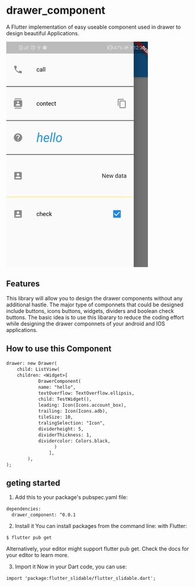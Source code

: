 # drawer_component

A Flutter implementation of easy useable component used in drawer to design beautiful Applications.

![Drawer Component](DisplayImage.jpg)

## Features

This library will allow you to design the drawer components without any additional hastle. The major type of componnets that could be designed include buttons, icons buttons, widgets, dividers and boolean check buttons. The basic idea is to use this libarary to reduce the coding effort while designing the drawer componnets of your android and IOS applications.

## How to use this Component

```
drawer: new Drawer(
    child: ListView(
    children: <Widget>[
            DrawerComponent(
            name: "hello",
            textOverflow: TextOverflow.ellipsis,
            child: TestWidget(),
            leading: Icon(Icons.account_box),
            trailing: Icon(Icons.adb),
            tileSize: 10,
            tralingSelection: "Icon",
            dividerheight: 5,
            dividerThickness: 1,
            dividercolor: Colors.black,
                  )
                ],
        ),
);

```

## geting started

1. Add this to your package's pubspec.yaml file:

```
dependencies:
  drawer_component: ^0.0.1

```

2. Install it
   You can install packages from the command line:
   with Flutter:

```
$ flutter pub get

```

Alternatively, your editor might support flutter pub get. Check the docs for your editor to learn more.

3. Import it
   Now in your Dart code, you can use:

```
import 'package:flutter_slidable/flutter_slidable.dart';
```
